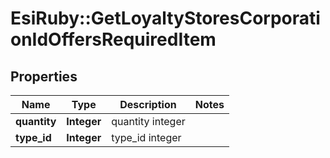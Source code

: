 # EsiRuby::GetLoyaltyStoresCorporationIdOffersRequiredItem

## Properties
Name | Type | Description | Notes
------------ | ------------- | ------------- | -------------
**quantity** | **Integer** | quantity integer | 
**type_id** | **Integer** | type_id integer | 


